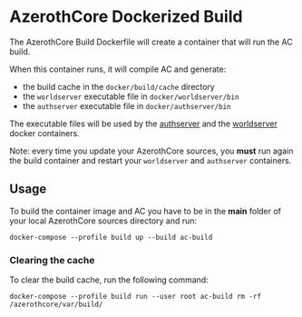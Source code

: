 # AzerothCore Dockerized Build

The AzerothCore Build Dockerfile will create a container that will run the AC build.

When this container runs, it will compile AC and generate:

- the build cache in the `docker/build/cache` directory
- the `worldserver` executable file in `docker/worldserver/bin`
- the `authserver` executable file in `docker/authserver/bin`

The executable files will be used by the [authserver](https://github.com/azerothcore/azerothcore-wotlk/tree/master/docker/authserver) and the [worldserver](https://github.com/azerothcore/azerothcore-wotlk/tree/master/docker/worldserver) docker containers.

Note: every time you update your AzerothCore sources, you **must** run again the build container and restart your `worldserver` and `authserver` containers.

## Usage

To build the container image and AC you have to be in the **main** folder of your local AzerothCore sources directory and run:

```
docker-compose --profile build up --build ac-build
```

### Clearing the cache

To clear the build cache, run the following command:

```
docker-compose --profile build run --user root ac-build rm -rf /azerothcore/var/build/
```
